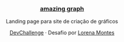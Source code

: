 <h3 align="center"><a href="https://lucianesantcs.github.io/AmazingGraph">amazing graph</a></h3>
<p align="center">
  Landing page para site de criação de gráficos
</p>
<p align="center">
  <a href="https://devchallenge.now.sh/detail/5ec9a7fc10e94a38493d3910">DevChallenge</a> · 
Desafio por <a href="https://github.com/Lorenalgm/AmazingGraph">Lorena Montes</a>
</p>
